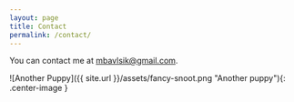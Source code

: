 ```yaml
---
layout: page
title: Contact
permalink: /contact/
---
```


You can contact me at [mbavlsik@gmail.com](mailto:mbavlsik@gmail.com).

![Another Puppy]({{ site.url }}/assets/fancy-snoot.png "Another puppy"){: .center-image }